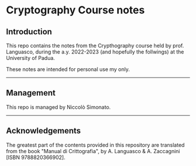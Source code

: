 # Cryptography Course notes
## Introduction
This repo contains the notes from the Crypthography course held by prof. Languasco, during the a.y. 2022-2023 (and hopefully the follwings) at the University of Padua.

These notes are intended for personal use my only.

---

## Management

This repo is managed by Niccolò Simonato.

---

## Acknowledgements
The greatest part of the contents provided in this repository are translated from the book "Manual di Crittografia", by A. Languasco & A. Zaccagnini [ISBN 9788820366902].
